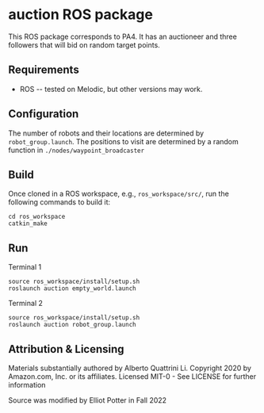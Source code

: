 # auction ROS package
This ROS package corresponds to PA4. It has an auctioneer and three followers that will bid
on random target points.

## Requirements
- ROS -- tested on Melodic, but other versions may work.

## Configuration
The number of robots and their locations are determined by `robot_group.launch`. The positions to visit are determined
by a random function in `./nodes/waypoint_broadcaster`

## Build
Once cloned in a ROS workspace, e.g., `ros_workspace/src/`, run the following commands to build it:

	cd ros_workspace
    catkin_make
	
## Run
Terminal 1

    source ros_workspace/install/setup.sh
    roslaunch auction empty_world.launch

Terminal 2

	source ros_workspace/install/setup.sh
	roslaunch auction robot_group.launch

## Attribution & Licensing

Materials substantially authored by Alberto Quattrini Li. 
Copyright 2020 by Amazon.com, Inc. or its affiliates. Licensed MIT-0 - See LICENSE for further information

Source was modified by Elliot Potter in Fall 2022